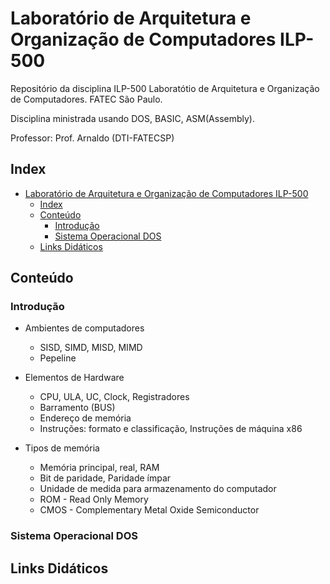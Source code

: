 # Laboratório de Arquitetura e Organização de Computadores ILP-500

Repositório da disciplina ILP-500 Laboratótio de Arquitetura e Organização de Computadores. FATEC São Paulo.

Disciplina ministrada usando DOS, BASIC, ASM(Assembly).

Professor: Prof. Arnaldo (DTI-FATECSP)

## Index

- [Laboratório de Arquitetura e Organização de Computadores ILP-500](#laboratório-de-arquitetura-e-organização-de-computadores-ilp-500)
  - [Index](#index)
  - [Conteúdo](#conteúdo)
    - [Introdução](#introdução)
    - [Sistema Operacional DOS](#sistema-operacional-dos)
  - [Links Didáticos](#links-didáticos)

## Conteúdo

### Introdução

- Ambientes de computadores

  - SISD, SIMD, MISD, MIMD
  - Pepeline

- Elementos de Hardware
  - CPU, ULA, UC, Clock, Registradores
  - Barramento (BUS)
  - Endereço de memória
  - Instruções: formato e classificação, Instruções de máquina x86

- Tipos de memória
  - Memória principal, real, RAM
  - Bit de paridade, Paridade ímpar
  - Unidade de medida para armazenamento do computador
  - ROM - Read Only Memory
  - CMOS - Complementary Metal Oxide Semiconductor

### Sistema Operacional DOS

## Links Didáticos
